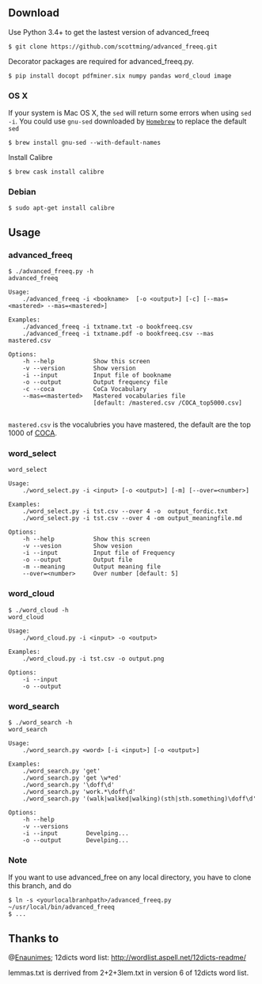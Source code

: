 ## Download


Use Python 3.4+ to get the lastest version of advanced_freeq

```
$ git clone https://github.com/scottming/advanced_freeq.git
```

Decorator packages are required for advanced_freeq.py.

```
$ pip install docopt pdfminer.six numpy pandas word_cloud image
```

### OS X

If your system is Mac OS X, the `sed` will return some errors when using `sed -i`. You could use  `gnu-sed`  downloaded by [`Homebrew`](http://brew.sh/) to replace the default `sed`

```
$ brew install gnu-sed --with-default-names
```

Install Calibre

```
$ brew cask install calibre
```

### Debian

```
$ sudo apt-get install calibre
```

## Usage

### advanced_freeq

```
$ ./advanced_freeq.py -h
advanced_freeq

Usage:
    ./advanced_freeq -i <bookname>  [-o <output>] [-c] [--mas=<mastered> --mas=<mastered>]

Examples:
    ./advanced_freeq -i txtname.txt -o bookfreeq.csv
    ./advanced_freeq -i txtname.pdf -o bookfreeq.csv --mas mastered.csv

Options:
    -h --help           Show this screen
    -v --version        Show version
    -i --input          Input file of bookname
    -o --output         Output frequency file
    -c --coca           CoCa Vocabulary
    --mas=<masterted>   Mastered vocabularies file
                        [default: /mastered.csv /COCA_top5000.csv]
						 
```

`mastered.csv` is the vocalubries you have mastered, the default are the top 1000 of [COCA](http://corpus.byu.edu/coca/).

### word_select 

```
word_select

Usage:
    ./word_select.py -i <input> [-o <output>] [-m] [--over=<number>]

Examples:
    ./word_select.py -i tst.csv --over 4 -o  output_fordic.txt
    ./word_select.py -i tst.csv --over 4 -om output_meaningfile.md

Options:
    -h --help           Show this screen
    -v --vesion         Show vesion
    -i --input          Input file of Frequency
    -o --output         Output file
    -m --meaning        Output meaning file
    --over=<number>     Over number [default: 5]
```

### word_cloud

```
$ ./word_cloud -h
word_cloud

Usage:
    ./word_cloud.py -i <input> -o <output>

Examples:
    ./word_cloud.py -i tst.csv -o output.png

Options:
    -i --input
    -o --output
```

### word_search

```
$ ./word_search -h
word_search

Usage:
    ./word_search.py <word> [-i <input>] [-o <output>]

Examples:
    ./word_search.py 'get'
    ./word_search.py 'get \w*ed'
    ./word_search.py '\doff\d'
    ./word_search.py 'work.*\doff\d'
    ./word_search.py '(walk|walked|walking)(sth|sth.something)\doff\d'

Options:
    -h --help
    -v --versions
    -i --input        Develping...
    -o --output       Develping...
```
### Note

If you want to use advanced_free on any local directory, you have to clone this branch, and do

```
$ ln -s <yourlocalbranhpath>/advanced_freeq.py ~/usr/local/bin/advanced_freeq
$ ...
```

## Thanks to

@[Enaunimes](https://github.com/Enaunimes/freeq); 12dicts word list: <http://wordlist.aspell.net/12dicts-readme/>

lemmas.txt is derrived from 2+2+3lem.txt in version 6 of 12dicts word
list.



